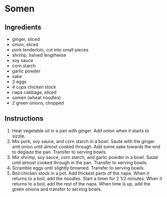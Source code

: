 # Somen

## Ingredients

- ginger, sliced
- onion, sliced
- pork tenderloin, cut into small pieces
- shrimp, halved lengthwise
- soy sauce
- corn starch
- garlic powder
- sake
- 3 eggs
- 4 cups chicken stock
- napa cabbage, sliced
- somen (wheat noodles)
- 2 green onions, chopped

## Instructions

1. Heat vegetable oil in a pan with ginger. Add onion when it starts to sizzle.
2. Mix pork, soy sauce, and corn starch in a bowl. Saute with the ginger and onion until almost cooked through. Add some sake towards the end to deglaze the pan. Transfer to serving bowls.
3. Mix shrimp, soy sauce, corn starch, and garlic powder in a bowl. Saute until almost cooked through in the pan. Transfer to serving bowls.
4. Scramble eggs until slightly browned. Transfer to serving bowls.
5. Boil chicken stock in a pot. Add thickest parts of the napa. When it returns to a boil, add the noodles. Start a timer for 2 1/2 minutes. When it returns to a boil, add the rest of the napa. When time is up, add the green onions and transfer to serving bowls.
